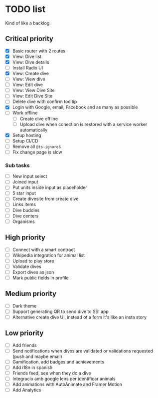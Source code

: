 # TODO list

Kind of like a backlog.

## Critical priority

- [x] Basic router with 2 routes
- [x] View: Dive list
- [x] View: Dive details
- [ ] Install Radix UI
- [x] View: Create dive
- [ ] View: View dive
- [ ] View: Edit dive
- [ ] View: View Dive Site
- [ ] View: Edit Dive Site
- [ ] Delete dive with confirm tooltip
- [x] Login with Google, email, Facebook and as many as possible
- [ ] Work offline
  - [ ] Create dive offline
  - [ ] Upload dive when conection is restored with a service worker automatically
- [x] Setup hosting
- [ ] Setup CI/CD
- [ ] Remove all `@ts-ignore`s
- [ ] Fix change page is slow

### Sub tasks

- [ ] New input select
- [ ] Joined input
- [ ] Put units inside input as placeholder
- [ ] 5 star input
- [ ] Create divesite from create dive
- [ ] Links items
- [ ] Dive buddies
- [ ] Dive centers
- [ ] Organisms

## High priority

- [ ] Connect with a smart contract
- [ ] Wikipedia integration for animal list
- [ ] Upload to play store
- [ ] Validate dives
- [ ] Export dives as json
- [ ] Mark public fields in profile

## Medium priority

- [ ] Dark theme
- [ ] Support generating QR to send dive to SSI app
- [ ] Alternative create dive UI, instead of a form it's like an insta story

## Low priority

- [ ] Add friends
- [ ] Send notifications when dives are validated or validations requested (push and maybe email)
- [ ] Gamification, add badges and achievements
- [ ] Add i18n in spanish
- [ ] Friends feed, see when they do a dive
- [ ] Integracio amb google lens per identificar animals
- [ ] Add animations with AutoAnimate and Framer Motion
- [ ] Add Analytics
